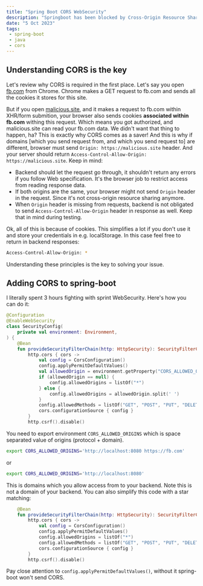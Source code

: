 ```yaml
---
title: "Spring Boot CORS WebSecurity"
description: "Springboot has been blocked by Cross-Origin Resource Sharing. No 'Access-Control-Allow-Origin' header is present on the requested"
date: "5 Oct 2023"
tags: 
 - spring-boot
 - java
 - cors
---
```


## Understanding CORS is the key
Let's review why CORS is required in the first place. Let's say you open [fb.com](https://fb.com) from Chrome. 
Chrome makes a GET request to fb.com and sends all the cookies it stores for this site.

But if you open [malicious.site](https://www.malicious.site), and it makes a request to fb.com within XHR/form submition, your browser also sends cookies  **associated within fb.com** withing this request. Which means you got authorized, and malicious.site can read your fb.com data. We didn't want that thing to happen, ha?
This is exactly why CORS comes as a saver! And this is why if domains [which you send request from, and which you send request to] are different, browser must send `Origin: https://malicious.site` header. And your server should return `Access-Control-Allow-Origin: https://malicious.site`.
Keep in mind:
 - Backend should let the request go through, it shouldn't return any errors if you follow Web specification. It's the browser job to restrict access from reading response data.
 - If both origins are the same, your browser might not send `Origin` header in the request. Since it's not cross-origin resource sharing anymore. 
 - When `Origin` header is missing from requests, backend is not obligated to send `Access-Control-Allow-Origin` header in response as well. Keep that in mind during testing.

Ok, all of this is because of cookies. This simplifies a lot if you don't use it and store your credentials in e.g. localStorage. In this case feel free to return in backend responses:
```bash
Access-Control-Allow-Origin: *
```

Understanding these principles is the key to solving your issue.

## Adding CORS to spring-boot

I literally spent 3 hours fighting with sprint WebSecurity. Here's how you can do it:
```kotlin
@Configuration
@EnableWebSecurity
class SecurityConfig(
    private val environment: Environment,
) {
    @Bean
    fun provideSecurityFilterChain(http: HttpSecurity): SecurityFilterChain {
        http.cors { cors ->
            val config = CorsConfiguration()
            config.applyPermitDefaultValues()
            val allowedOrigin = environment.getProperty("CORS_ALLOWED_ORIGINS")
            if (allowedOrigin == null) {
                config.allowedOrigins = listOf("*")
            } else {
                config.allowedOrigins = allowedOrigin.split(' ')
            }
            config.allowedMethods = listOf("GET", "POST", "PUT", "DELETE")
            cors.configurationSource { config }
        }
        http.csrf().disable()
```

You need to export environment `CORS_ALLOWED_ORIGINS` which is space separated value of origins (protocol + domain).
```bash
export CORS_ALLOWED_ORIGINS='http://localhost:8080 https://fb.com'
```
or
```bash
export CORS_ALLOWED_ORIGINS='http://localhost:8080'
```
This is domains which you allow access from to your backend. Note this is not a domain of your backend. You can also simplify this code with a star matching:
```kotlin
    @Bean
    fun provideSecurityFilterChain(http: HttpSecurity): SecurityFilterChain {
        http.cors { cors ->
            val config = CorsConfiguration()
            config.applyPermitDefaultValues()
            config.allowedOrigins = listOf("*")
            config.allowedMethods = listOf("GET", "POST", "PUT", "DELETE")
            cors.configurationSource { config }
        }
        http.csrf().disable()
```

Pay close attention to `config.applyPermitDefaultValues()`, without it spring-boot won't send CORS. 
